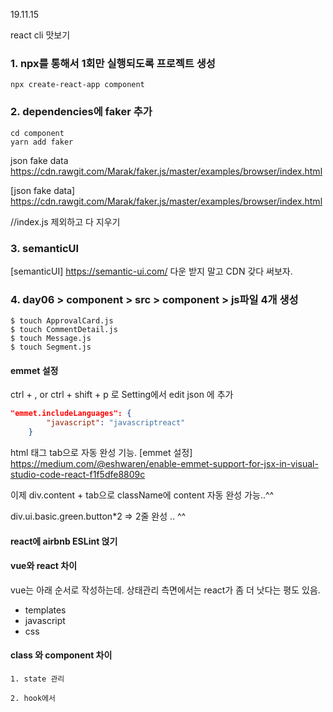 19.11.15 

react cli 맛보기

### 1. npx를 통해서 1회만 실행되도록 프로젝트 생성

```
npx create-react-app component
```

### 2. dependencies에 faker 추가
```
cd component
yarn add faker
```

[faker]: https://www.npmjs.com/package/faker
json fake data https://cdn.rawgit.com/Marak/faker.js/master/examples/browser/index.html

[faker]: https://www.npmjs.com/package/faker
[json fake data] https://cdn.rawgit.com/Marak/faker.js/master/examples/browser/index.html


//index.js 제외하고 다 지우기

### 3. semanticUI
[semanticUI] https://semantic-ui.com/
다운 받지 말고 CDN 갖다 써보자.

<link rel="stylesheet" href="https://cdnjs.cloudflare.com/ajax/libs/semantic-ui/2.4.1/semantic.min.css" integrity="sha256-9mbkOfVho3ZPXfM7W8sV2SndrGDuh7wuyLjtsWeTI1Q=" crossorigin="anonymous" />

### 4. day06 > component > src > component > js파일 4개 생성

```
$ touch ApprovalCard.js
$ touch CommentDetail.js
$ touch Message.js
$ touch Segment.js
```

#### emmet 설정
ctrl + , or ctrl + shift + p 로 Setting에서 edit json 에 추가
```json
"emmet.includeLanguages": {
        "javascript": "javascriptreact"
    }
```
html 태그 tab으로 자동 완성 기능.
[emmet 설정] https://medium.com/@eshwaren/enable-emmet-support-for-jsx-in-visual-studio-code-react-f1f5dfe8809c

이제 div.content + tab으로 className에 content 자동 완성 가능..^^

div.ui.basic.green.button*2 => 2줄 완성 .. ^^
<div className="ui basic green button"></div>
<div className="ui basic green button"></div>

#### react에 airbnb ESLint 얹기

[ESLint]: https://velog.io/@velopert/eslint-and-prettier-in-react
[ESLint]: https://marketplace.visualstudio.com/items?itemName=dbaeumer.vscode-eslint
[Prettier - Code formatter]: https://marketplace.visualstudio.com/items?itemName=esbenp.prettier-vscode



#### vue와 react 차이
vue는 아래 순서로 작성하는데. 상태관리 측면에서는 react가 좀 더 낫다는 평도 있음.
- templates
- javascript
- css

#### class 와 component 차이
    1. state 관리

    2. hook에서 